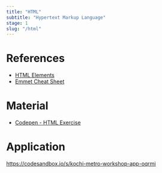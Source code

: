 ```yaml
---
title: "HTML"
subtitle: "Hypertext Markup Language"
stage: 1
slug: "/html"
---
```


# References

- [HTML Elements](https://developer.mozilla.org/en-US/docs/Web/HTML/Element)
- [Emmet Cheat Sheet](https://docs.emmet.io/cheat-sheet/)

# Material

- [Codepen - HTML Exercise](https://codepen.io/BoyWithSilverWings/pen/PrOOEX)

# Application

https://codesandbox.io/s/kochi-metro-workshop-app-oqrmi
